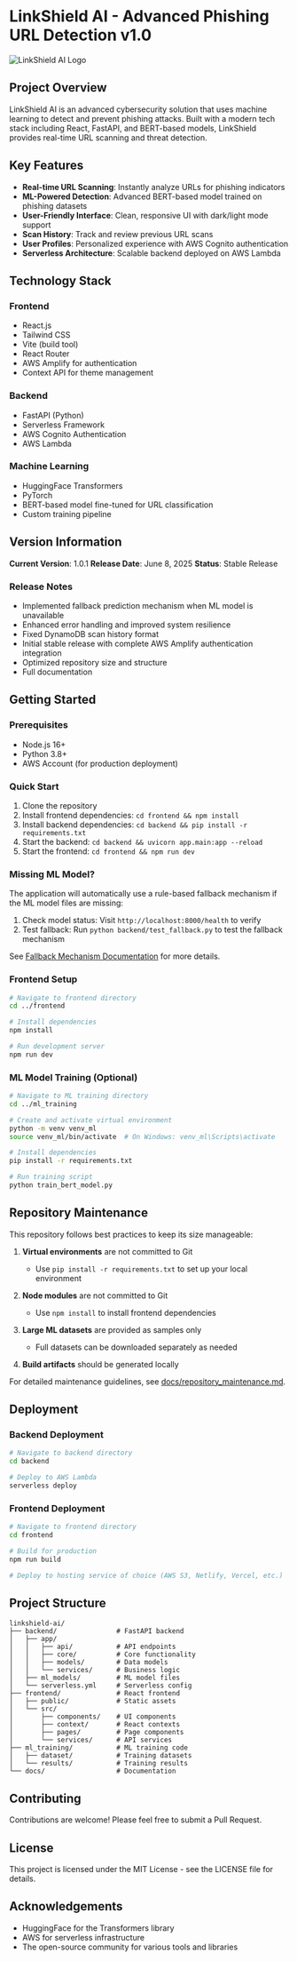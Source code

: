 # LinkShield AI - Advanced Phishing URL Detection v1.0

![LinkShield AI Logo](https://via.placeholder.com/150x150?text=LinkShield+AI)

## Project Overview

LinkShield AI is an advanced cybersecurity solution that uses machine learning to detect and prevent phishing attacks. Built with a modern tech stack including React, FastAPI, and BERT-based models, LinkShield provides real-time URL scanning and threat detection.

## Key Features

- **Real-time URL Scanning**: Instantly analyze URLs for phishing indicators
- **ML-Powered Detection**: Advanced BERT-based model trained on phishing datasets
- **User-Friendly Interface**: Clean, responsive UI with dark/light mode support
- **Scan History**: Track and review previous URL scans
- **User Profiles**: Personalized experience with AWS Cognito authentication
- **Serverless Architecture**: Scalable backend deployed on AWS Lambda

## Technology Stack

### Frontend
- React.js
- Tailwind CSS
- Vite (build tool)
- React Router
- AWS Amplify for authentication
- Context API for theme management

### Backend
- FastAPI (Python)
- Serverless Framework
- AWS Cognito Authentication
- AWS Lambda

### Machine Learning
- HuggingFace Transformers
- PyTorch
- BERT-based model fine-tuned for URL classification
- Custom training pipeline

## Version Information

**Current Version**: 1.0.1
**Release Date**: June 8, 2025
**Status**: Stable Release

### Release Notes
- Implemented fallback prediction mechanism when ML model is unavailable
- Enhanced error handling and improved system resilience
- Fixed DynamoDB scan history format
- Initial stable release with complete AWS Amplify authentication integration
- Optimized repository size and structure
- Full documentation

## Getting Started

### Prerequisites
- Node.js 16+
- Python 3.8+
- AWS Account (for production deployment)

### Quick Start
1. Clone the repository
2. Install frontend dependencies: `cd frontend && npm install`
3. Install backend dependencies: `cd backend && pip install -r requirements.txt`
4. Start the backend: `cd backend && uvicorn app.main:app --reload`
5. Start the frontend: `cd frontend && npm run dev`

### Missing ML Model?
The application will automatically use a rule-based fallback mechanism if the ML model files are missing:

1. Check model status: Visit `http://localhost:8000/health` to verify
2. Test fallback: Run `python backend/test_fallback.py` to test the fallback mechanism

See [Fallback Mechanism Documentation](docs/fallback_mechanism.md) for more details.

### Frontend Setup

```bash
# Navigate to frontend directory
cd ../frontend

# Install dependencies
npm install

# Run development server
npm run dev
```

### ML Model Training (Optional)

```bash
# Navigate to ML training directory
cd ../ml_training

# Create and activate virtual environment
python -m venv venv_ml
source venv_ml/bin/activate  # On Windows: venv_ml\Scripts\activate

# Install dependencies
pip install -r requirements.txt

# Run training script
python train_bert_model.py
```

## Repository Maintenance

This repository follows best practices to keep its size manageable:

1. **Virtual environments** are not committed to Git
   - Use `pip install -r requirements.txt` to set up your local environment

2. **Node modules** are not committed to Git
   - Use `npm install` to install frontend dependencies

3. **Large ML datasets** are provided as samples only
   - Full datasets can be downloaded separately as needed

4. **Build artifacts** should be generated locally

For detailed maintenance guidelines, see [docs/repository_maintenance.md](docs/repository_maintenance.md).

## Deployment

### Backend Deployment

```bash
# Navigate to backend directory
cd backend

# Deploy to AWS Lambda
serverless deploy
```

### Frontend Deployment

```bash
# Navigate to frontend directory
cd frontend

# Build for production
npm run build

# Deploy to hosting service of choice (AWS S3, Netlify, Vercel, etc.)
```

## Project Structure

```
linkshield-ai/
├── backend/               # FastAPI backend
│   ├── app/
│   │   ├── api/           # API endpoints
│   │   ├── core/          # Core functionality
│   │   ├── models/        # Data models
│   │   └── services/      # Business logic
│   ├── ml_models/         # ML model files
│   └── serverless.yml     # Serverless config
├── frontend/              # React frontend
│   ├── public/            # Static assets
│   └── src/
│       ├── components/    # UI components
│       ├── context/       # React contexts
│       ├── pages/         # Page components
│       └── services/      # API services
├── ml_training/           # ML training code
│   ├── dataset/           # Training datasets
│   └── results/           # Training results
└── docs/                  # Documentation
```

## Contributing

Contributions are welcome! Please feel free to submit a Pull Request.

## License

This project is licensed under the MIT License - see the LICENSE file for details.

## Acknowledgements

- HuggingFace for the Transformers library
- AWS for serverless infrastructure
- The open-source community for various tools and libraries
